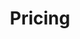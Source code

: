 ---
title: "Pricing"
hero:
  title: "Our Pricing"
  background_image: "/images/bg/home-2.jpg"

content_blocks:
  - _bookshop_name: "overview"
    preheading: "We are creative"
    heading: "We provide best solution to client with their business problem"
    attributes:
      - icon: "ti-wand"
        heading: "Modern & Responsive design"
        text: "Lorem ipsum dolor sit amet, consectetur adipisicing elit. Earum, aspernatur."
      - icon: "ti-medall"
        heading: "Awarded licensed company"
        text: "Lorem ipsum dolor sit amet, consectetur adipisicing elit. Earum, aspernatur."
  
  - _bookshop_name: "pricing"
    preheading: "Our Pricing"
    heading: "No hidden Charges.Choose Your Perfect Plan"
    offers: 
      - name: "Free"
        price: "€0"
        metric: "Per User / Month"
        include1: "- Up to 1 User"
        include2: "- Max 100 Items"
        include3: "- 500 Queries"
        include4: "- Basic Statistics"
        button_text: "Download Now"
      - name: "Basic"
        price: "€12"
        metric: "Per User / Month"
        include1: "- Up to 5 Users"
        include2: "- Max 1000 Items"
        include3: "- 5000 Queries"
        include4: "- Standard Statistics"
        button_text: "Signup Now"
      - name: "Premium"
        price: "€39"
        metric: "Per User / Month"
        include1: "- Unlimited User"
        include2: "- Unlimited Items"
        include3: "- Unlimited Queries"
        include4: "- Full Statistics"
        button_text: "Download Now"
    cta_preheading: "For Every type business"
    cta_text: "Entrust Your Project to Our Best Team of blah blah blah"
    link:
      url: "/contact.html"
      text: "Contact Us"
---